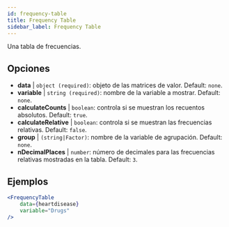 ```yaml
---
id: frequency-table
title: Frequency Table
sidebar_label: Frequency Table
---
```


Una tabla de frecuencias.

## Opciones

* __data__ | `object (required)`: objeto de las matrices de valor. Default: `none`.
* __variable__ | `string (required)`: nombre de la variable a mostrar. Default: `none`.
* __calculateCounts__ | `boolean`: controla si se muestran los recuentos absolutos. Default: `true`.
* __calculateRelative__ | `boolean`: controla si se muestran las frecuencias relativas. Default: `false`.
* __group__ | `(string|Factor)`: nombre de la variable de agrupación. Default: `none`.
* __nDecimalPlaces__ | `number`: número de decimales para las frecuencias relativas mostradas en la tabla. Default: `3`.


## Ejemplos

```jsx live
<FrequencyTable
    data={heartdisease} 
    variable="Drugs"
/>
```
